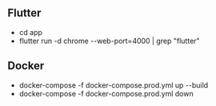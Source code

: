 ## Flutter

- cd app
- flutter run -d chrome --web-port=4000 | grep "flutter"

## Docker

- docker-compose -f docker-compose.prod.yml up --build
- docker-compose -f docker-compose.prod.yml down